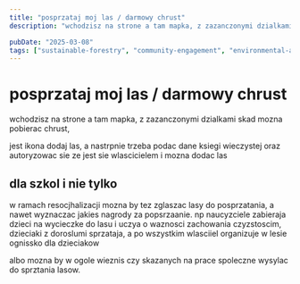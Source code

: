 ```yaml
---
title: "posprzataj moj las / darmowy chrust"
description: "wchodzisz na strone a tam mapka, z zazanczonymi dzialkami skad mozna pobierac chrust,"

pubDate: "2025-03-08"
tags: ["sustainable-forestry", "community-engagement", "environmental-awareness", "social-innovation", "forest-cleanup", "educational-initiatives"]
---
```


# posprzataj moj las / darmowy chrust

wchodzisz na strone a tam mapka, z zazanczonymi dzialkami skad mozna pobierac chrust,

jest ikona dodaj las, a nastrpnie trzeba podac dane ksiegi wieczystej oraz autoryzowac sie ze jest sie wlascicielem i mozna dodac las

## dla szkol i nie tylko
w ramach resocjhalizacji mozna by tez zglaszac lasy do posprzatania, a nawet wyznaczac jakies nagrody za popsrzaanie. np naucyzciele zabieraja dzieci na wycieczke do lasu i uczya o waznosci zachowania czyzstoscim, dzieciaki z doroslumi sprzataja, a po wszystkim wlasciiel organizuje w lesie ognissko dla dzieciakow

albo mozna by w ogole wieznis czy skazanych na prace spoleczne wysylac do sprztania lasow.

